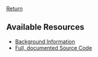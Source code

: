 [Return](professionals.md)
## Available Resources ##
- [Background Information](../../../wiki/G-School:-G_String-Resources)
- [Full, documented Source Code](../../../tree/main/workbench/GS_L/src)
